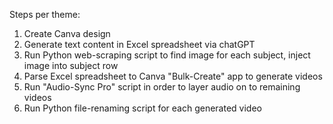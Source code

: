Steps per theme:
  1. Create Canva design
  2. Generate text content in Excel spreadsheet via chatGPT
  3. Run Python web-scraping script to find image for each subject, inject image into subject row
  4. Parse Excel spreadsheet to Canva "Bulk-Create" app to generate videos
  5. Run "Audio-Sync Pro" script in order to layer audio on to remaining videos
  6. Run Python file-renaming script for each generated video
